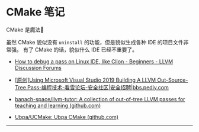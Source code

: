 # CMake 笔记
CMake 是魔法🔮 

虽然 CMake 貌似没有 `uninstall` 的功能，但是貌似生成各种 IDE 的项目文件非常强。
有了 CMake 的话，貌似什么 IDE 已经不重要了。

- [How to debug a pass on Linux IDE, like Clion - Beginners - LLVM Discussion Forums](https://llvm.discourse.group/t/how-to-debug-a-pass-on-linux-ide-like-clion/1300/2)

- [[原创]Using Microsoft Visual Studio 2019 Building A LLVM Out-Source-Tree Pass-编程技术-看雪论坛-安全社区|安全招聘|bbs.pediy.com](https://bbs.pediy.com/thread-258972.htm)

- [banach-space/llvm-tutor: A collection of out-of-tree LLVM passes for teaching and learning (github.com)](https://github.com/banach-space/llvm-tutor#debugging)

- [Ubpa/UCMake: Ubpa CMake (github.com)](https://github.com/Ubpa/UCMake)

---
